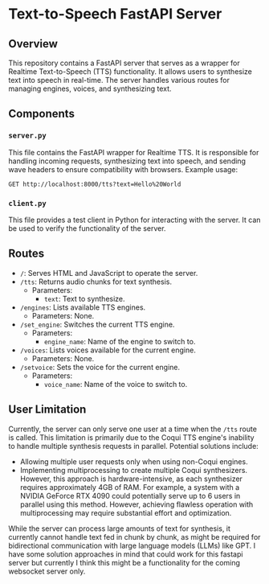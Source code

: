 # Text-to-Speech FastAPI Server

## Overview

This repository contains a FastAPI server that serves as a wrapper for Realtime Text-to-Speech (TTS) functionality. It allows users to synthesize text into speech in real-time. The server handles various routes for managing engines, voices, and synthesizing text.

## Components

### `server.py`

This file contains the FastAPI wrapper for Realtime TTS. It is responsible for handling incoming requests, synthesizing text into speech, and sending wave headers to ensure compatibility with browsers. Example usage:

```http
GET http://localhost:8000/tts?text=Hello%20World
```

### `client.py`

This file provides a test client in Python for interacting with the server. It can be used to verify the functionality of the server.

## Routes

- `/`: Serves HTML and JavaScript to operate the server.
- `/tts`: Returns audio chunks for text synthesis.
  - Parameters:
    - `text`: Text to synthesize.
- `/engines`: Lists available TTS engines.
  - Parameters: None.
- `/set_engine`: Switches the current TTS engine.
  - Parameters:
    - `engine_name`: Name of the engine to switch to.
- `/voices`: Lists voices available for the current engine.
  - Parameters: None.
- `/setvoice`: Sets the voice for the current engine.
  - Parameters:
    - `voice_name`: Name of the voice to switch to.

## User Limitation

Currently, the server can only serve one user at a time when the `/tts` route is called. This limitation is primarily due to the Coqui TTS engine's inability to handle multiple synthesis requests in parallel. Potential solutions include:

- Allowing multiple user requests only when using non-Coqui engines.
- Implementing multiprocessing to create multiple Coqui synthesizers. However, this approach is hardware-intensive, as each synthesizer requires approximately 4GB of RAM. For example, a system with a NVIDIA GeForce RTX 4090 could potentially serve up to 6 users in parallel using this method. However, achieving flawless operation with multiprocessing may require substantial effort and optimization.

While the server can process large amounts of text for synthesis, it currently cannot handle text fed in chunk by chunk, as might be required for bidirectional communication with large language models (LLMs) like GPT. I have some solution approaches in mind that could work for this fastapi server but currently I think this might be a functionality for the coming websocket server only.